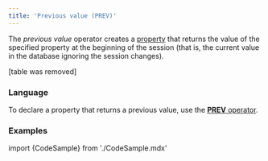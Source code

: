 ```yaml
---
title: 'Previous value (PREV)'
---
```


The *previous value* operator creates a [property](Properties.md) that returns the value of the specified property at the beginning of the session (that is, the current value in the database ignoring the session changes).

[table was removed]

### Language

To declare a property that returns a previous value, use the [**PREV** operator](PREV_operator.md). 

### Examples


import {CodeSample} from './CodeSample.mdx'

<CodeSample url="http://documentation.lsfusion.org:5000/sample?file=OperatorPropertySample&block=prev"/>

